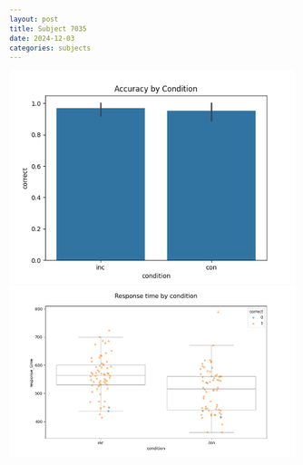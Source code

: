 ```yaml
---
layout: post
title: Subject 7035
date: 2024-12-03
categories: subjects
---
```


![](data/7035/run-1/7035_NF_acc.png)
![](data/7035/run-1/7035_NF_rt.png)
